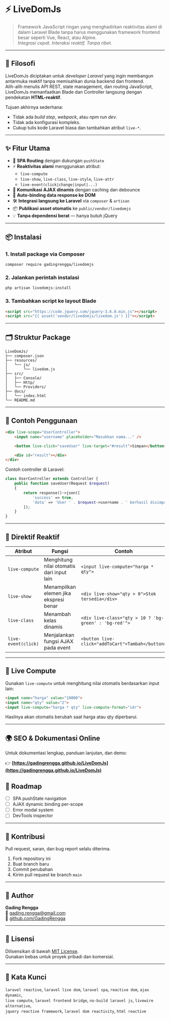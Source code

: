 # ⚡ LiveDomJs

> Framework JavaScript ringan yang menghadirkan reaktivitas alami di dalam Laravel Blade tanpa harus menggunakan framework frontend besar seperti Vue, React, atau Alpine.  
> *Integrasi cepat. Interaksi reaktif. Tanpa ribet.*

---

## 🧠 Filosofi

LiveDomJs diciptakan untuk *developer Laravel* yang ingin membangun antarmuka reaktif tanpa memisahkan dunia backend dan frontend.  
Alih-alih menulis API REST, state management, dan routing JavaScript, LiveDomJs memanfaatkan Blade dan Controller langsung dengan pendekatan **HTML-reaktif**.

Tujuan akhirnya sederhana:
- Tidak ada *build step*, *webpack*, atau *npm run dev*.
- Tidak ada konfigurasi kompleks.
- Cukup tulis kode Laravel biasa dan tambahkan atribut `live-*`.

---

## ✨ Fitur Utama

- 🔁 **SPA Routing** dengan dukungan `pushState`
- ⚡ **Reaktivitas alami** menggunakan atribut:
  - `live-compute`
  - `live-show`, `live-class`, `live-style`, `live-attr`
  - `live-event(click|change|input|...)`
- 🔄 **Komunikasi AJAX dinamis** dengan caching dan debounce
- 🧩 **Auto-binding data response ke DOM**
- 🛠️ **Integrasi langsung ke Laravel** via `composer` & `artisan`
- 📦 **Publikasi asset otomatis** ke `public/vendor/livedomjs`
- 💡 **Tanpa dependensi berat** — hanya butuh jQuery

---

## 📦 Instalasi

### 1. Install package via Composer

```bash
composer require gadingrengga/livedomjs
```

### 2. Jalankan perintah instalasi

```bash
php artisan livedomjs:install
```

### 3. Tambahkan script ke layout Blade

```html
<script src="https://code.jquery.com/jquery-3.6.0.min.js"></script>
<script src="{{ asset('vendor/livedomjs/livedom.js') }}"></script>
```

---

## 🗂️ Struktur Package

```
LiveDomJs/
├── composer.json
├── resources/
│   └── js/
│       └── livedom.js
├── src/
│   ├── Console/
│   ├── Http/
│   └── Providers/
├── docs/
│   └── index.html
└── README.md
```

---

## 🚀 Contoh Penggunaan

```html
<div live-scope="UserController">
    <input name="username" placeholder="Masukkan nama..." />

    <button live-click="saveUser" live-target="#result">Simpan</button>

    <div id="result"></div>
</div>
```

Contoh controller di Laravel:

```php
class UserController extends Controller {
    public function saveUser(Request $request)
    {
        return response()->json([
            'success' => true,
            'data' => 'User ' . $request->username . ' berhasil disimpan!'
        ]);
    }
}
```

---

## 🧩 Direktif Reaktif

| Atribut | Fungsi | Contoh |
|----------|---------|--------|
| `live-compute` | Menghitung nilai otomatis dari input lain | `<input live-compute="harga * qty">` |
| `live-show` | Menampilkan elemen jika ekspresi benar | `<div live-show="qty > 0">Stok tersedia</div>` |
| `live-class` | Menambah kelas dinamis | `<div live-class="qty > 10 ? 'bg-green' : 'bg-red'">` |
| `live-event(click)` | Menjalankan fungsi AJAX pada event | `<button live-click="addToCart">Tambah</button>` |

---

## 🧮 Live Compute

Gunakan `live-compute` untuk menghitung nilai otomatis berdasarkan input lain:

```html
<input name="harga" value="10000">
<input name="qty" value="2">
<input live-compute="harga * qty" live-compute-format="idr">
```

Hasilnya akan otomatis berubah saat harga atau qty diperbarui.

---

## 🌍 SEO & Dokumentasi Online

Untuk dokumentasi lengkap, panduan lanjutan, dan demo:

👉 **[https://gadingrengga.github.io/LiveDomJs](https://gadingrengga.github.io/LiveDomJs)**


## 🧭 Roadmap

- [ ] SPA pushState navigation  
- [ ] AJAX dynamic binding per-scope  
- [ ] Error modal system  
- [ ] DevTools inspector  

---

## 🤝 Kontribusi

Pull request, saran, dan bug report selalu diterima.

1. Fork repository ini  
2. Buat branch baru  
3. Commit perubahan  
4. Kirim pull request ke branch `main`

---

## 👤 Author

**Gading Rengga**  
📧 [gading.rengga@gmail.com](mailto:gading.rengga@gmail.com)  
🐙 [github.com/GadingRengga](https://github.com/GadingRengga)  

---

## 📜 Lisensi

Dilisensikan di bawah [MIT License](LICENSE).  
Gunakan bebas untuk proyek pribadi dan komersial.

---

## 🧩 Kata Kunci

`laravel reactive`, `laravel live dom`, `laravel spa`, `reactive dom`, `ajax dynamic`,  
`live compute`, `laravel frontend bridge`, `no-build laravel js`, `livewire alternative`,  
`jquery reactive framework`, `laravel dom reactivity`, `html reactive`
